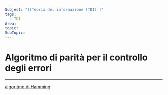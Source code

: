 ```yaml
---
Subject: "[[Teoria del informazione (TDI)]]"
tags:
  - TDI
Area: 
topic: 
SubTopic:
---
```


# Algoritmo di parità per il controllo degli errori
---

[algoritmo di Hamming](https://www.youtube.com/watch?v=X8jsijhllIA&t=571s)

